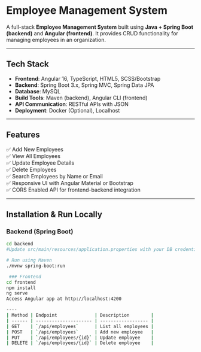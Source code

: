 # Employee Management System 

A full-stack **Employee Management System** built using **Java + Spring Boot (backend)** and **Angular (frontend)**. It provides CRUD functionality for managing employees in an organization.

---

## Tech Stack

- **Frontend**: Angular 16, TypeScript, HTML5, SCSS/Bootstrap
- **Backend**: Spring Boot 3.x, Spring MVC, Spring Data JPA
- **Database**: MySQL 
- **Build Tools**: Maven (backend), Angular CLI (frontend)
- **API Communication**: RESTful APIs with JSON
- **Deployment**: Docker (Optional), Localhost

---

##  Features

✅ Add New Employees  
✅ View All Employees  
✅ Update Employee Details  
✅ Delete Employees  
✅ Search Employees by Name or Email  
✅ Responsive UI with Angular Material or Bootstrap  
✅ CORS Enabled API for frontend-backend integration

---
## Installation & Run Locally

###  Backend (Spring Boot)

```bash
cd backend
#Update src/main/resources/application.properties with your DB credentials

# Run using Maven
./mvnw spring-boot:run

 ### Frontend
cd frontend
npm install
ng serve
Access Angular app at http://localhost:4200

----
| Method | Endpoint              | Description        |
| ------ | --------------------- | ------------------ |
| GET    | `/api/employees`      | List all employees |
| POST   | `/api/employees`      | Add new employee   |
| PUT    | `/api/employees/{id}` | Update employee    |
| DELETE | `/api/employees/{id}` | Delete employee    |









